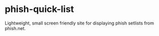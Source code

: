 phish-quick-list
================

Lightweight, small screen friendly site for displaying phish setlists from phish.net.
